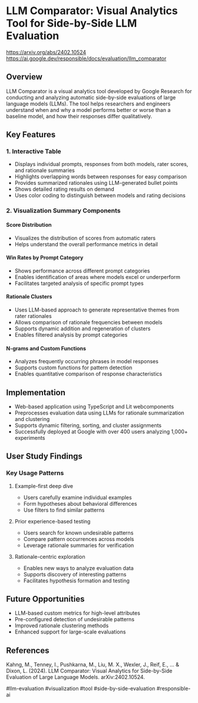 # LLM Comparator: Visual Analytics Tool for Side-by-Side LLM Evaluation

https://arxiv.org/abs/2402.10524
https://ai.google.dev/responsible/docs/evaluation/llm_comparator

## Overview
LLM Comparator is a visual analytics tool developed by Google Research for conducting and analyzing automatic side-by-side evaluations of large language models (LLMs). The tool helps researchers and engineers understand when and why a model performs better or worse than a baseline model, and how their responses differ qualitatively.

## Key Features

### 1. Interactive Table
- Displays individual prompts, responses from both models, rater scores, and rationale summaries
- Highlights overlapping words between responses for easy comparison
- Provides summarized rationales using LLM-generated bullet points
- Shows detailed rating results on demand
- Uses color coding to distinguish between models and rating decisions

### 2. Visualization Summary Components

#### Score Distribution
- Visualizes the distribution of scores from automatic raters
- Helps understand the overall performance metrics in detail

#### Win Rates by Prompt Category
- Shows performance across different prompt categories
- Enables identification of areas where models excel or underperform
- Facilitates targeted analysis of specific prompt types

#### Rationale Clusters
- Uses LLM-based approach to generate representative themes from rater rationales
- Allows comparison of rationale frequencies between models
- Supports dynamic addition and regeneration of clusters
- Enables filtered analysis by prompt categories

#### N-grams and Custom Functions
- Analyzes frequently occurring phrases in model responses
- Supports custom functions for pattern detection
- Enables quantitative comparison of response characteristics

## Implementation
- Web-based application using TypeScript and Lit webcomponents
- Preprocesses evaluation data using LLMs for rationale summarization and clustering
- Supports dynamic filtering, sorting, and cluster assignments
- Successfully deployed at Google with over 400 users analyzing 1,000+ experiments

## User Study Findings

### Key Usage Patterns
1. Example-first deep dive
   - Users carefully examine individual examples
   - Form hypotheses about behavioral differences
   - Use filters to find similar patterns

2. Prior experience-based testing
   - Users search for known undesirable patterns
   - Compare pattern occurrences across models
   - Leverage rationale summaries for verification

3. Rationale-centric exploration
   - Enables new ways to analyze evaluation data
   - Supports discovery of interesting patterns
   - Facilitates hypothesis formation and testing

## Future Opportunities
- LLM-based custom metrics for high-level attributes
- Pre-configured detection of undesirable patterns
- Improved rationale clustering methods
- Enhanced support for large-scale evaluations

## References
Kahng, M., Tenney, I., Pushkarna, M., Liu, M. X., Wexler, J., Reif, E., ... & Dixon, L. (2024). LLM Comparator: Visual Analytics for Side-by-Side Evaluation of Large Language Models. arXiv:2402.10524.

#llm-evaluation #visualization #tool #side-by-side-evaluation #responsible-ai